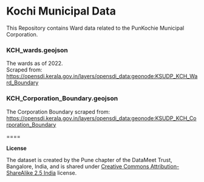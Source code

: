 Kochi Municipal Data
====

This Repository contains Ward data related to the PunKochie Municipal Corporation.

### KCH_wards.geojson

The  wards as of 2022.  
Scraped from: https://opensdi.kerala.gov.in/layers/opensdi_data:geonode:KSUDP_KCH_Ward_Boundary


### KCH_Corporation_Boundary.geojson
 
The Corporation Boundary scraped from: https://opensdi.kerala.gov.in/layers/opensdi_data:geonode:KSUDP_KCH_Corporation_Boundary

====

**License**

The dataset is created by the Pune chapter of the DataMeet Trust, Bangalore, India, and is shared under [Creative Commons Attribution-ShareAlike 2.5 India](http://creativecommons.org/licenses/by-sa/2.5/in/) license.